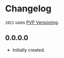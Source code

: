 # Changelog

`2021` uses [PVP Versioning][1].

## 0.0.0.0

* Initially created.

[1]: https://pvp.haskell.org
